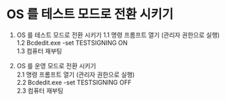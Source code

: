 # OS 를 테스트 모드로 전환 시키기

1. OS 를 테스트 모드로 전환 시키기
	1.1 명령 프롬프트 열기 (관리자 권한으로 실행)<br/>
	1.2 Bcdedit.exe -set TESTSIGNING ON<br/>
	1.3 컴퓨터 재부팅<br/>
	
2. OS 를 운영 모드로 전환 시키기	
	2.1 명령 프롬프트 열기 (관리자 권한으로 실행)<br/>
	2.2 Bcdedit.exe -set TESTSIGNING OFF<br/>
	2.3 컴퓨터 재부팅<br/>
